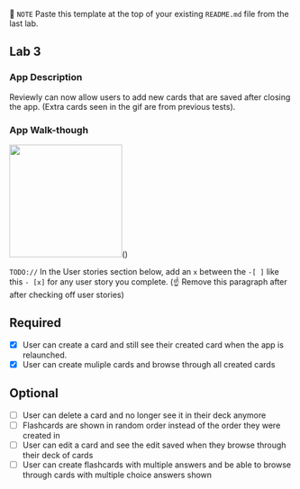 📝 `NOTE` Paste this template at the top of your existing `README.md` file from the last lab.

## Lab 3

### App Description
Reviewly can now allow users to add new cards that are saved after closing the app. 
(Extra cards seen in the gif are from previous tests).

### App Walk-though

<img src="https://user-images.githubusercontent.com/72318904/160156473-79f5108f-e953-4f9d-8c0f-e0e6cb237e27.gif" width=200>()<br>


`TODO://` In the User stories section below, add an `x` between the `-[ ]` like this `- [x]` for any user story you complete. (☝️ Remove this paragraph after after checking off user stories)

## Required
- [x] User can create a card and still see their created card when the app is relaunched.
- [x] User can create muliple cards and browse through all created cards

## Optional
- [ ] User can delete a card and no longer see it in their deck anymore
- [ ] Flashcards are shown in random order instead of the order they were created in
- [ ] User can edit a card and see the edit saved when they browse through their deck of cards
- [ ] User can create flashcards with multiple answers and be able to browse through cards with multiple choice answers shown
